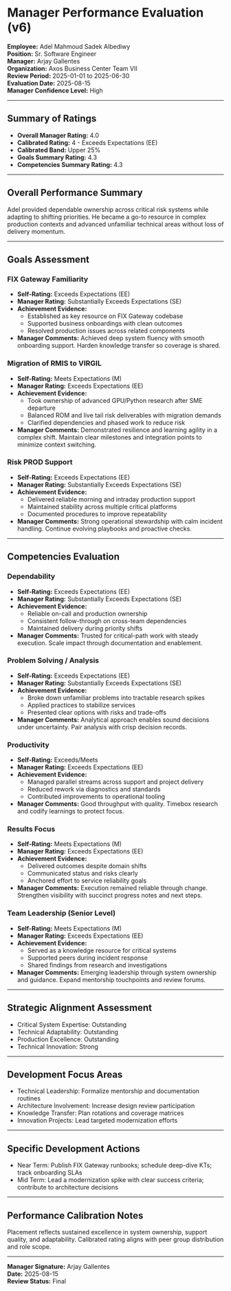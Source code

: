 # Manager Performance Evaluation (v6)

**Employee:** Adel Mahmoud Sadek Albediwy  
**Position:** Sr. Software Engineer  
**Manager:** Arjay Gallentes  
**Organization:** Axos Business Center Team VII  
**Review Period:** 2025-01-01 to 2025-06-30  
**Evaluation Date:** 2025-08-15  
**Manager Confidence Level:** High

---

## Summary of Ratings
- **Overall Manager Rating:** 4.0
- **Calibrated Rating:** 4 - Exceeds Expectations (EE)
- **Calibrated Band:** Upper 25%
- **Goals Summary Rating:** 4.3
- **Competencies Summary Rating:** 4.3

---

## Overall Performance Summary
Adel provided dependable ownership across critical risk systems while adapting to shifting priorities. He became a go-to resource in complex production contexts and advanced unfamiliar technical areas without loss of delivery momentum.

---

## Goals Assessment

### FIX Gateway Familiarity
- **Self-Rating:** Exceeds Expectations (EE)
- **Manager Rating:** Substantially Exceeds Expectations (SE)
- **Achievement Evidence:**
  - Established as key resource on FIX Gateway codebase
  - Supported business onboardings with clean outcomes
  - Resolved production issues across related components
- **Manager Comments:** Achieved deep system fluency with smooth onboarding support. Harden knowledge transfer so coverage is shared.

### Migration of RMIS to VIRGIL
- **Self-Rating:** Meets Expectations (M)
- **Manager Rating:** Exceeds Expectations (EE)
- **Achievement Evidence:**
  - Took ownership of advanced GPU/Python research after SME departure
  - Balanced ROM and live tail risk deliverables with migration demands
  - Clarified dependencies and phased work to reduce risk
- **Manager Comments:** Demonstrated resilience and learning agility in a complex shift. Maintain clear milestones and integration points to minimize context switching.

### Risk PROD Support
- **Self-Rating:** Exceeds Expectations (EE)
- **Manager Rating:** Substantially Exceeds Expectations (SE)
- **Achievement Evidence:**
  - Delivered reliable morning and intraday production support
  - Maintained stability across multiple critical platforms
  - Documented procedures to improve repeatability
- **Manager Comments:** Strong operational stewardship with calm incident handling. Continue evolving playbooks and proactive checks.

---

## Competencies Evaluation

### Dependability
- **Self-Rating:** Exceeds Expectations (EE)
- **Manager Rating:** Substantially Exceeds Expectations (SE)
- **Achievement Evidence:**
  - Reliable on-call and production ownership
  - Consistent follow-through on cross-team dependencies
  - Maintained delivery during priority shifts
- **Manager Comments:** Trusted for critical-path work with steady execution. Scale impact through documentation and enablement.

### Problem Solving / Analysis
- **Self-Rating:** Exceeds Expectations (EE)
- **Manager Rating:** Substantially Exceeds Expectations (SE)
- **Achievement Evidence:**
  - Broke down unfamiliar problems into tractable research spikes
  - Applied practices to stabilize services
  - Presented clear options with risks and trade-offs
- **Manager Comments:** Analytical approach enables sound decisions under uncertainty. Pair analysis with crisp decision records.

### Productivity
- **Self-Rating:** Exceeds/Meets
- **Manager Rating:** Exceeds Expectations (EE)
- **Achievement Evidence:**
  - Managed parallel streams across support and project delivery
  - Reduced rework via diagnostics and standards
  - Contributed improvements to operational tooling
- **Manager Comments:** Good throughput with quality. Timebox research and codify learnings to protect focus.

### Results Focus
- **Self-Rating:** Meets Expectations (M)
- **Manager Rating:** Exceeds Expectations (EE)
- **Achievement Evidence:**
  - Delivered outcomes despite domain shifts
  - Communicated status and risks clearly
  - Anchored effort to service reliability goals
- **Manager Comments:** Execution remained reliable through change. Strengthen visibility with succinct progress notes and next steps.

### Team Leadership (Senior Level)
- **Self-Rating:** Meets Expectations (M)
- **Manager Rating:** Exceeds Expectations (EE)
- **Achievement Evidence:**
  - Served as a knowledge resource for critical systems
  - Supported peers during incident response
  - Shared findings from research and investigations
- **Manager Comments:** Emerging leadership through system ownership and guidance. Expand mentorship touchpoints and review forums.

---

## Strategic Alignment Assessment
- Critical System Expertise: Outstanding
- Technical Adaptability: Outstanding
- Production Excellence: Outstanding
- Technical Innovation: Strong

---

## Development Focus Areas
- Technical Leadership: Formalize mentorship and documentation routines
- Architecture Involvement: Increase design review participation
- Knowledge Transfer: Plan rotations and coverage matrices
- Innovation Projects: Lead targeted modernization efforts

---

## Specific Development Actions
- Near Term: Publish FIX Gateway runbooks; schedule deep-dive KTs; track onboarding SLAs
- Mid Term: Lead a modernization spike with clear success criteria; contribute to architecture decisions

---

## Performance Calibration Notes
Placement reflects sustained excellence in system ownership, support quality, and adaptability. Calibrated rating aligns with peer group distribution and role scope.

---

**Manager Signature:** Arjay Gallentes  
**Date:** 2025-08-15  
**Review Status:** Final
